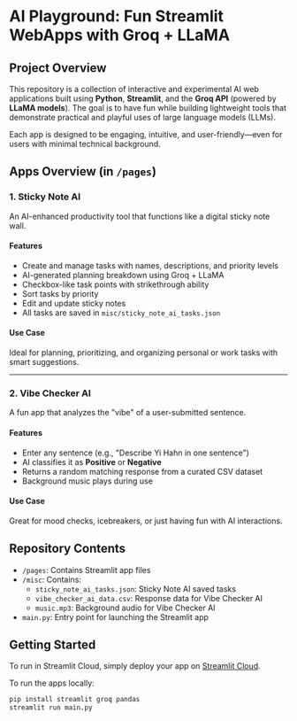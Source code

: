 # AI Playground: Fun Streamlit WebApps with Groq + LLaMA

## Project Overview

This repository is a collection of interactive and experimental AI web applications built using **Python**, **Streamlit**, and the **Groq API** (powered by **LLaMA models**). The goal is to have fun while building lightweight tools that demonstrate practical and playful uses of large language models (LLMs).

Each app is designed to be engaging, intuitive, and user-friendly—even for users with minimal technical background.

## Apps Overview (in `/pages`)

### 1. Sticky Note AI

An AI-enhanced productivity tool that functions like a digital sticky note wall.

#### Features
- Create and manage tasks with names, descriptions, and priority levels
- AI-generated planning breakdown using Groq + LLaMA
- Checkbox-like task points with strikethrough ability
- Sort tasks by priority
- Edit and update sticky notes
- All tasks are saved in `misc/sticky_note_ai_tasks.json`

#### Use Case
Ideal for planning, prioritizing, and organizing personal or work tasks with smart suggestions.

---

### 2. Vibe Checker AI

A fun app that analyzes the "vibe" of a user-submitted sentence.

#### Features
- Enter any sentence (e.g., "Describe Yi Hahn in one sentence")
- AI classifies it as **Positive** or **Negative**
- Returns a random matching response from a curated CSV dataset
- Background music plays during use

#### Use Case
Great for mood checks, icebreakers, or just having fun with AI interactions.

## Repository Contents

- `/pages`: Contains Streamlit app files
- `/misc`: Contains:
  - `sticky_note_ai_tasks.json`: Sticky Note AI saved tasks
  - `vibe_checker_ai_data.csv`: Response data for Vibe Checker AI
  - `music.mp3`: Background audio for Vibe Checker AI
- `main.py`: Entry point for launching the Streamlit app

## Getting Started

To run in Streamlit Cloud, simply deploy your app on [Streamlit Cloud](https://share.streamlit.io/).

To run the apps locally:

```bash
pip install streamlit groq pandas
streamlit run main.py